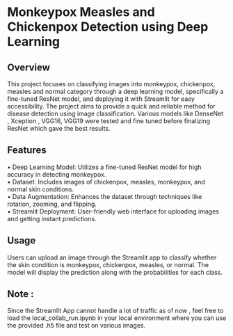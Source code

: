 # Monkeypox Measles and Chickenpox Detection using Deep Learning

## Overview
This project focuses on classifying images into monkeypox, chickenpox, measles and normal  category through a deep learning model, specifically a fine-tuned ResNet model, and deploying it with Streamlit for easy accessibility. The project aims to provide a quick and reliable method for disease detection using image classification. Various models like DenseNet , Xception , VGG16, VGG19 were tested and fine tuned before finalizing ResNet which gave the best results.

## Features
•	Deep Learning Model: Utilizes a fine-tuned ResNet model for high accuracy in detecting monkeypox.<br>
•	Dataset: Includes images of chickenpox, measles, monkeypox, and normal skin conditions.<br>
•	Data Augmentation: Enhances the dataset through techniques like rotation, zooming, and flipping.<br>
•	Streamlit Deployment: User-friendly web interface for uploading images and getting instant predictions.

## Usage
Users can upload an image through the Streamlit app to classify whether the skin condition is monkeypox, chickenpox, measles, or normal. The model will display the prediction along with the probabilities for each class.

## Note :
Since the Streamlit App cannot handle a lot of traffic as of now , feel free to load the local_collab_run.ipynb in your local environment where you can use the provided .h5 file and test on various images.
